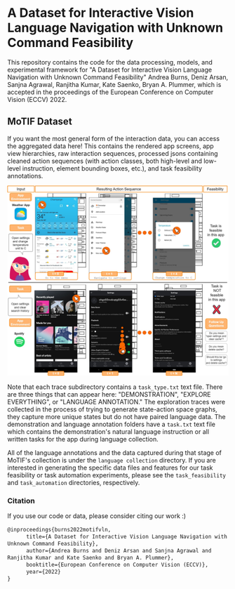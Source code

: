 # A Dataset for Interactive Vision Language Navigation with Unknown Command Feasibility
This repository contains the code for the data processing, models, and experimental framework for "A Dataset for Interactive Vision Language Navigation with Unknown Command Feasibility" Andrea Burns, Deniz Arsan, Sanjna Agrawal, Ranjitha Kumar, Kate Saenko, Bryan A. Plummer, which is accepted in the proceedings of the European Conference on Computer Vision (ECCV) 2022.

## MoTIF Dataset
If you want the most general form of the interaction data, you can access the aggregated data here! This contains the rendered app screens, app view hierarchies, raw interaction sequences, processed jsons containing cleaned action sequences (with action classes, both high-level and low-level instruction, element bounding boxes, etc.), and task feasibility annotations.

<img src="https://github.com/aburns4/MoTIF/blob/main/motif.jpg" alt="Graphic illustrating feasible and infeasible MoTIF mobile app action sequences" width="700">
 
Note that each trace subdirectory contains a `task_type.txt` text file. There are three things that can appear here: "DEMONSTRATION", "EXPLORE EVERYTHING", or "LANGUAGE ANNOTATION." The exploration traces were collected in the process of trying to generate state-action space graphs, they capture more unique states but do not have paired language data. The demonstration and language annotation folders have a `task.txt` text file which contains the demonstration's natural language instruction or all written tasks for the app during language collection.

All of the language annotations and the data captured during that stage of MoTIF's collection is under the `language collection` directory. If you are interested in generating the specific data files and features for our task feasibility or task automation experiments, please see the `task_feasibility` and `task_automation` directories, respectively.

### Citation
If you use our code or data, please consider citing our work :)
```
@inproceedings{burns2022motifvln,
      title={A Dataset for Interactive Vision Language Navigation with Unknown Command Feasibility}, 
      author={Andrea Burns and Deniz Arsan and Sanjna Agrawal and Ranjitha Kumar and Kate Saenko and Bryan A. Plummer},
      booktitle={European Conference on Computer Vision (ECCV)},
      year={2022}
}
```
